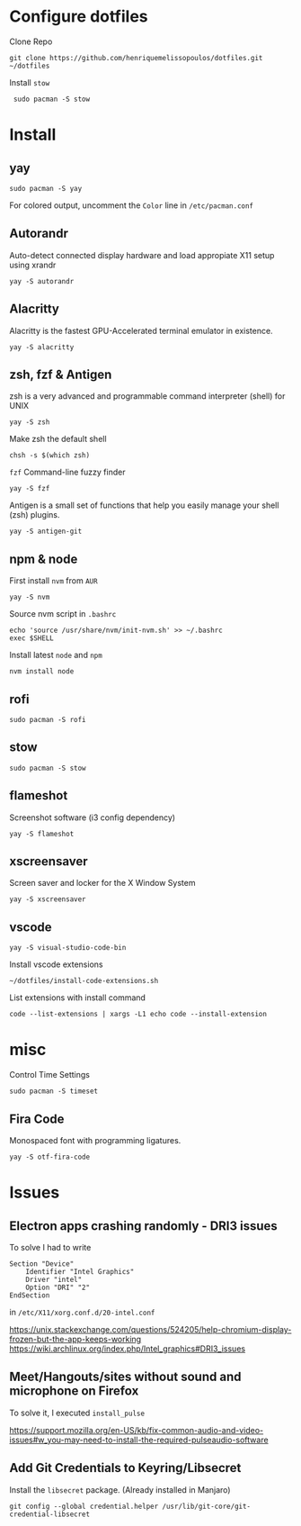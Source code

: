 # Configure dotfiles
Clone Repo
```
git clone https://github.com/henriquemelissopoulos/dotfiles.git ~/dotfiles
```

Install `stow`
```
 sudo pacman -S stow
```

# Install
## yay
```
sudo pacman -S yay
```

For colored output, uncomment the `Color` line in `/etc/pacman.conf`

## Autorandr
Auto-detect connected display hardware and load appropiate X11 setup using xrandr
```
yay -S autorandr
```

## Alacritty
Alacritty is the fastest GPU-Accelerated terminal emulator in existence.
```
yay -S alacritty
```

## zsh, fzf & Antigen
zsh is a very advanced and programmable command interpreter (shell) for UNIX
```
yay -S zsh
```

Make zsh the default shell
```
chsh -s $(which zsh)
```

`fzf` Command-line fuzzy finder
```
yay -S fzf
```

Antigen is a small set of functions that help you easily manage your shell (zsh) plugins.
```
yay -S antigen-git
```

## npm & node
First install `nvm` from `AUR`
```
yay -S nvm
```

Source nvm script in `.bashrc`
```
echo 'source /usr/share/nvm/init-nvm.sh' >> ~/.bashrc
exec $SHELL
```

Install latest `node` and `npm`
```
nvm install node
```

## rofi
```
sudo pacman -S rofi
```

## stow
```
sudo pacman -S stow
```

## flameshot
Screenshot software (i3 config dependency)
```
yay -S flameshot
```

## xscreensaver
Screen saver and locker for the X Window System
```
yay -S xscreensaver
```

## vscode
```
yay -S visual-studio-code-bin
```

Install vscode extensions
```
~/dotfiles/install-code-extensions.sh
```

List extensions with install command
```
code --list-extensions | xargs -L1 echo code --install-extension
```

# misc

Control Time Settings
```
sudo pacman -S timeset
```

## Fira Code
Monospaced font with programming ligatures.
```
yay -S otf-fira-code
```

# Issues
## Electron apps crashing randomly - DRI3 issues
To solve I had to write

```
Section "Device"
    Identifier "Intel Graphics"
    Driver "intel"
    Option "DRI" "2"
EndSection
```

in `/etc/X11/xorg.conf.d/20-intel.conf`

https://unix.stackexchange.com/questions/524205/help-chromium-display-frozen-but-the-app-keeps-working
https://wiki.archlinux.org/index.php/Intel_graphics#DRI3_issues


## Meet/Hangouts/sites without sound and microphone on Firefox
To solve it, I executed `install_pulse`

https://support.mozilla.org/en-US/kb/fix-common-audio-and-video-issues#w_you-may-need-to-install-the-required-pulseaudio-software


## Add Git Credentials to Keyring/Libsecret
Install the `libsecret` package. (Already installed in Manjaro)

```git config --global credential.helper /usr/lib/git-core/git-credential-libsecret```
